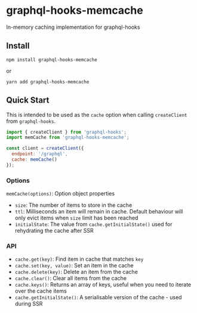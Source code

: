 # graphql-hooks-memcache

In-memory caching implementation for graphql-hooks

## Install

`npm install graphql-hooks-memcache`

or

`yarn add graphql-hooks-memcache`

## Quick Start

This is intended to be used as the `cache` option when calling `createClient` from `graphql-hooks`.

```js
import { createClient } from 'graphql-hooks';
import memCache from 'graphql-hooks-memcache';

const client = createClient({
  endpoint: '/graphql',
  cache: memCache()
});
```

### Options

`memCache(options)`: Option object properties

- `size`: The number of items to store in the cache
- `ttl`: Milliseconds an item will remain in cache. Default behaviour will only evict items when `size` limit has been reached
- `initialState`: The value from `cache.getInitialState()` used for rehydrating the cache after SSR

### API

- `cache.get(key)`: Find item in cache that matches `key`
- `cache.set(key, value)`: Set an item in the cache
- `cache.delete(key)`: Delete an item from the cache
- `cache.clear()`: Clear all items from the cache
- `cache.keys()`: Returns an array of keys, useful when you need to iterate over the cache items
- `cache.getInitialState()`: A serialisable version of the cache - used during SSR
